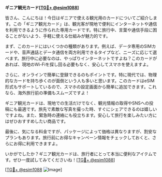 **ギニア観光カード[[TG💪+ @esim1088](https://t.me/s/esim1088)]**

皆さん、こんにちは！今日はギニアで使える観光用のカードについてご紹介します。この「ギニア観光カード」は、観光客が現地で便利にインターネットや通信を利用できるように作られた専用カードです。特に旅行中、言葉や通信手段に困ることがないよう、手軽に使える仕組みが魅力的です。

まず、このカードにはいくつかの種類があります。例えば、データ専用のSIMカードや、音声通話とデータ通信を両方利用できるタイプなど、ニーズに応じて選べます。旅行中に必要なのは、やっぱりインターネットですよね？このカードがあれば、現地のWi-Fiを探し回る必要もなく、安心してスマホを使えますよ。

さらに、オンラインで簡単に登録できるのもポイントです。特に現代では、物理的なカードを持ち歩くのが面倒という人も多いと思います。このカードはeSIM形式もサポートしているので、スマホの設定画面から簡単に追加できます。これなら、海外旅行前の準備もスムーズですよ！

ギニア観光カードは、現地での生活だけでなく、観光情報の取得やSNSへの投稿にも最適です。旅先で素敵な写真を撮った時、すぐにシェアできるのは嬉しいですよね。また、緊急時の連絡にも役立ちます。安心して旅行を楽しみたい方にはぜひおすすめしたい商品です。

最後に、気になる料金ですが、パッケージによって価格は異なりますが、割安なプランもあります。旅行前にお得なキャンペーン情報をチェックしておくと、さらにお得に利用できますよ。

いかがでしたか？ギニア観光カードは、旅行者にとって本当に便利なアイテムです。ぜひ一度試してみてくださいね！[[TG💪+ @esim1088](https://t.me/s/esim1088)]

[[TG💪+ @esim1088](https://t.me/s/esim1088) ![Image](https://i.postimg.cc/Y0z9fWf4/image.png)]